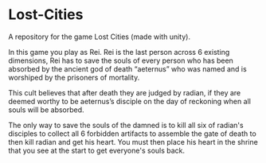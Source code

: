 # Lost-Cities
A repository for the game Lost Cities (made with unity). 

In this game you play as Rei. Rei is the last person across 6 existing dimensions, Rei has to save the souls of every person who has been absorbed by the ancient god of death “aeternus” who was named and is worshiped by the prisoners of mortality. 

This cult believes that after death they are judged by radian, if they are deemed worthy to be aeternus’s disciple on the day of reckoning when all souls will be absorbed. 

The only way to save the souls of the damned is to kill all six of radian's disciples to collect all 6 forbidden artifacts to assemble the gate of death to then kill radian and get his heart. You must then place his heart in the shrine that you see at the start to get everyone's souls back.
